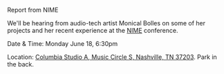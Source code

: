 Report from NIME

We'll be hearing from audio-tech artist Monical Bolles on some of her projects and her recent experience at the [NIME](http://nime2018.org/) conference. 

Date & Time: Monday June 18, 6:30pm

Location: [Columbia Studio A, Music Circle S, Nashville, TN 37203](https://www.google.com/maps/place/Columbia+Studio+A/@36.1492754,-86.7918004,15z/data=!4m2!3m1!1s0x0:0x856fece8482eafce?sa=X&ved=0ahUKEwiIxMuggMXbAhVH4VQKHTU4DG0Q_BIImwEwDg).  Park in the back.
